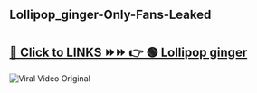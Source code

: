 
 ## Lollipop_ginger-Only-Fans-Leaked

# <h2><a href="https://clipsfans.com/Lollipop_ginger&ref=git">🔗 Click to LINKS ⏩⏩ 👉 🟢 Lollipop ginger </a></h2>

<a href="https://clipsfans.com/Lollipop_ginger&ref=git" rel="nofollow" data-target="animated-image.originalLink"><img src="https://i.ibb.co.com/xMMVF88/686577567.gif" alt="Viral Video Original" style="max-width: 100%; display: inline-block;" data-target="animated-image.originalImage"></a>
